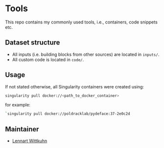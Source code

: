 # Tools

This repo contains my commonly used tools, i.e., containers, code snippets etc.

## Dataset structure

- All inputs (i.e. building blocks from other sources) are located in
  `inputs/`.
- All custom code is located in `code/`.

## Usage

If not stated otherwise, all Singularity containers were created using:

```bash
singularity pull docker://<path_to_docker_container>
```

for example:

```bash
`singularity pull docker://poldracklab/pydeface:37-2e0c2d
```

## Maintainer

- [Lennart Wittkuhn](mailto:wittkuhn@mpib-berlin.mpg.de)
